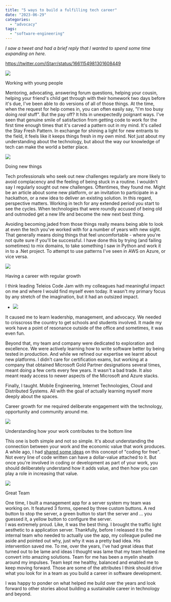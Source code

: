 ```yaml
---
title: "5 ways to build a fulfilling tech career"
date: "2023-06-29"
categories: 
  - "advocacy"
tags: 
  - "software-engineering"
---
```


_I saw a tweet and had a brief reply that I wanted to spend some time expanding on here._

https://twitter.com/iStarr/status/1661154981301608449

![](https://irwinium.files.wordpress.com/2023/06/image.png?w=1024)

Working with young people

Mentoring, advocating, answering forum questions, helping your cousin, helping your friend's child get through with their homework two days before it's due, I've been able to do versions of all of those things. At the time, when the request for help comes in, you can often easily say, "I'm too busy doing _real_ stuff". But the pay off? It hits in unexpectedly poignant ways. I've seen that genuine smile of satisfaction from getting code to work for the first time enough times that it's carved a pattern out in my mind. It's called the Stay Fresh Pattern. In exchange for shining a light for new entrants to the field, it feels like it keeps things fresh in my own mind. Not just about my understanding about the technology, but about the way our knowledge of tech can make the world a better place.

![](https://irwinium.files.wordpress.com/2023/06/image-1.png?w=1024)

Doing new things

Tech professionals who seek out new challenges regularly are more likely to avoid complacency and the feeling of being stuck in a routine. I wouldn't say I regularly sought out new challenges. Oftentimes, they found me. Might be an article about some new platform, or an invitation to participate in a hackathon, or a new idea to deliver an existing solution. In this regard, perspective matters. Working in tech for any extended period you start to see the cycles. When technologies that were roundly accused of being old and outmoded get a new life and become the new next best thing.

Avoiding becoming jaded from those things really means being able to look at even the tech you've worked with for a number of years with new sight. That generally means doing things that feel uncomfortable - where you're not quite sure if you'll be successful. I have done this by trying (and failing sometimes) to mix domains, to take something I saw in Python and work it in to a .Net project. To attempt to use patterns I've seen in AWS on Azure, or vice versa.

![](https://irwinium.files.wordpress.com/2023/06/image-3.png?w=1024)

Having a career with regular growth

I think leading Teleios Code Jam with my colleagues had meaningful impact on me and where I would find myself even today. It wasn't my primary focus by any stretch of the imagination, but it had an outsized impact.

- ![](https://irwinium.files.wordpress.com/2023/06/image-4-1.png?w=1024)
    

It caused me to learn leadership, management, and advocacy. We needed to crisscross the country to get schools and students involved. It made my work have a point of resonance outside of the office and sometimes, it was even fun.

Beyond that, my team and company were dedicated to exploration and excellence. We were actively learning how to write software better by being tested in production. And while we refined our expertise we learnt about new platforms. I didn't care for certification exams, but working at a company that obtained Microsoft Gold Partner designations several times, meant doing a few certs every few years. It wasn't a bad trade. It also meant ready access to newer aspects of the Microsoft and Azure stacks.

Finally, I taught. Mobile Engineering, Internet Technologies, Cloud and Distributed Systems. All with the goal of actually learning myself more deeply about the spaces.

Career growth for me required deliberate engagement with the technology, opportunity and community around me.

![](https://irwinium.files.wordpress.com/2023/06/image-5.png?w=1024)

Understanding how your work contributes to the bottom line

This one is both simple and not so simple. It's about understanding the connection between your work and the economic value that work produces. A while ago, I had [shared some ideas](https://blog.irwinwilliams.com/2020/11/12/never-code-for-free/) on this concept of "coding for free". Not every line of code written can have a dollar-value attached to it. But once you're involved in coding or development as part of your work, you should deliberately understand how it adds value, and then how you can play a role in increasing that value.

![](https://irwinium.files.wordpress.com/2023/06/image-10.png?w=1024)

Great Team

One time, I built a management app for a server system my team was working on. It featured 3 forms, opened by three custom buttons. A red button to stop the server, a green button to start the server and … you guessed it, a yellow button to configure the server.  
I was extremely proud. Like, it was the best thing. I brought the traffic light aesthetic to a application server. Thankfully, before I released it to the internal team who needed to actually use the app, my colleague pulled me aside and pointed out why, just why it was a pretty bad idea. His intervention saved me. To me, over the years, I've had great ideas that turned out to be lame and ideas I thought was lame that my team helped me convert into amazing solutions. Team for me has been a myelin sheath around my impulses. Team kept me healthy, balanced and enabled me to keep moving forward. Those are some of the attributes I think should drive what you look for in a team as you build a career in software development.

I was happy to ponder on what helped me build over the years and look forward to other stories about building a sustainable career in technology and beyond.
